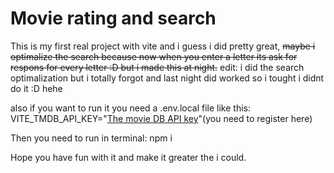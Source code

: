 # Movie rating and search

This is my first real project with vite and i guess i did pretty great, <s>maybe i optimalize the search because now when you enter a letter its ask for respons for every letter :D but i made this at night.</s>
edit: i did the search optimalization but i totally forgot and last night did worked so i tought i didnt do it :D hehe

also if you want to run it you need a .env.local file like this:
  VITE_TMDB_API_KEY="<a href="https://developer.themoviedb.org/">The movie DB API key</a>"(you need to register here)

Then you need to run in terminal:
npm i

Hope you have fun with it and make it greater the i could.
